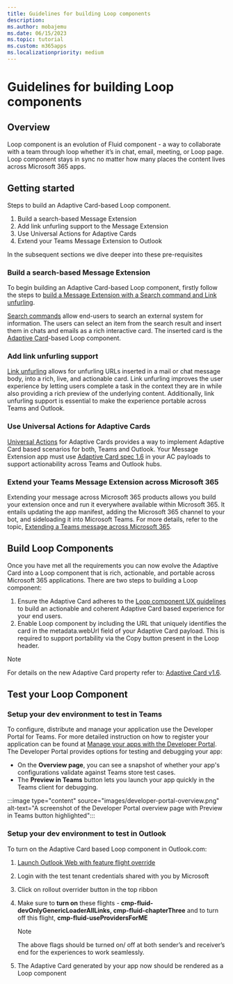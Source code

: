 ```yaml
---
title: Guidelines for building Loop components
description:
ms.author: mobajemu
ms.date: 06/15/2023
ms.topic: tutorial
ms.custom: m365apps
ms.localizationpriority: medium
---
```


# Guidelines for building Loop components 

## Overview

Loop component is an evolution of Fluid component - a way to collaborate with a team through loop whether it’s in chat, email, meeting, or Loop page. Loop component stays in sync no matter how many places the content lives across Microsoft 365 apps.

## Getting started

Steps to build an Adaptive Card-based Loop component.

1. Build a search-based Message Extension
1. Add link unfurling support to the Message Extension
1. Use Universal Actions for Adaptive Cards
1. Extend your Teams Message Extension to Outlook

In the subsequent sections we dive deeper into these pre-requisites

### Build a search-based Message Extension

To begin building an Adaptive Card-based Loop component, firstly follow the steps to [build a Message Extension with a Search command and Link unfurling](../messaging-extensions/what-are-messaging-extensions.md ). 

[Search commands](../sbs-messagingextension-searchcommand.yml) allow end-users to search an external system for information. The users can select an item from the search result and insert them in chats and emails as a rich interactive card. The inserted card is the [Adaptive Card](../task-modules-and-cards/cards/cards-reference.md#adaptive-card)-based Loop component.

### Add link unfurling support

[Link unfurling](../messaging-extensions/how-to/link-unfurling.md) allows for unfurling URLs inserted in a mail or chat message body, into a rich, live, and actionable card. Link unfurling improves the user experience by letting users complete a task in the context they are in while also providing a rich preview of the underlying content. Additionally, link unfurling support is essential to make the experience portable across Teams and Outlook.

### Use Universal Actions for Adaptive Cards

[Universal Actions](../task-modules-and-cards/cards/Universal-actions-for-adaptive-cards/Work-with-Universal-Actions-for-Adaptive-Cards.md) for Adaptive Cards provides a way to implement Adaptive Card based scenarios for both, Teams and Outlook. Your Message Extension app must use [Adaptive Card spec 1.6](https://github.com/microsoft/adaptivecards/pull/7105) in your AC payloads to support actionability across Teams and Outlook hubs.

### Extend your Teams Message Extension across Microsoft 365

Extending your message across Microsoft 365 products allows you build your extension once and run it everywhere available within Microsoft 365. It entails updating the app manifest, adding the Microsoft 365 channel to your bot, and sideloading it into Microsoft Teams. For more details, refer to the topic, [Extending a Teams message across Microsoft 365](extend-m365-teams-message-extension.md).

## Build Loop Components

Once you have met all the requirements you can now evolve the Adaptive Card into a Loop component that is rich, actionable, and portable across Microsoft 365 applications. There are two steps to building a Loop component:

1. Ensure the Adaptive Card adheres to the [Loop component UX guidelines](loop-ux-guide.md) to build an actionable and coherent Adaptive Card based experience for your end users.
1. Enable Loop component by including the URL that uniquely identifies the card in the metadata.webUrl field of your Adaptive Card payload. This is required to support portability via the Copy button present in the Loop header.

> [!NOTE]  
> For details on the new Adaptive Card property refer to: [Adaptive Card v1.6](https://github.com/microsoft/adaptivecards/pull/7105).

## Test your Loop Component

### Setup your dev environment to test in Teams

To configure, distribute and manage your application use the Developer Portal for Teams. For more detailed instruction on how to register your application can be found at [Manage your apps with the Developer Portal](../concepts/build-and-test/teams-developer-portal.md#test-your-app-directly-in-teams). The Developer Portal provides options for testing and debugging your app:

* On the **Overview page**, you can see a snapshot of whether your app's configurations validate against Teams store 
test cases.
* The **Preview in Teams** button lets you launch your app quickly in the Teams client for debugging.

:::image type="content" source="images/developer-portal-overview.png" alt-text="A screenshot of the Developer Portal overview page with Preview in Teams button highlighted":::

### Setup your dev environment to test in Outlook

To turn on the Adaptive Card based Loop component in Outlook.com:

1. [Launch Outlook Web with feature flight override](https://outlook-sdf.office.com/mail/?&cardLoop.componentEnabled=on)
1. Login with the test tenant credentials shared with you by Microsoft
1. Click on rollout overrider button in the top ribbon
1. Make sure to **turn on** these flights - **cmp-fluid-devOnlyGenericLoaderAllLinks, cmp-fluid-chapterThree** and to 
turn off this flight, **cmp-fluid-useProvidersForME**
    > [!NOTE]
    > The above flags should be turned on/ off at both sender’s and receiver’s end for the experiences to work seamlessly.

1. The Adaptive Card generated by your app now should be rendered as a Loop component